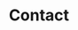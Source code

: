 ---
title: Contact
layout: contact
menu:
  main:
    weight: 6
seo:
  page_title:
  meta_description: >-
    Get in touch with Keynecta using our contact form. Simple and direct communication for a complete online system to help you drive profits and value people.
  featured_image: /uploads/person-on-phone-in-manufacturing-plant-1.jpg
content_blocks:
  - _bookshop_name: hero
    heading: Contact Us
    body: >-
      Ready to elevate your organization with Keynecta? Fill out the form below or schedule a 30-minute introduction call to connect with us. We look forward to addressing your requests promptly.
    image_1:
      image_url: /uploads/person-on-phone-in-manufacturing-plant-1.jpg
      image_alt:
    image_2:
      image_url:
      image_alt:
    button:
      button_url:
      button_text:
      open_in_new_tab: false
---
